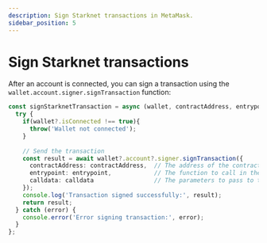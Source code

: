 ```yaml
---
description: Sign Starknet transactions in MetaMask.
sidebar_position: 5
---
```


# Sign Starknet transactions

After an account is connected, you can sign a transaction using the `wallet.account.signer.signTransaction` function:

```typescript
const signStarknetTransaction = async (wallet, contractAddress, entrypoint, calldata) => {
  try {
    if(wallet?.isConnected !== true){
      throw('Wallet not connected');
    } 
  
    // Send the transaction
    const result = await wallet?.account?.signer.signTransaction({
      contractAddress: contractAddress,  // The address of the contract
      entrypoint: entrypoint,            // The function to call in the contract
      calldata: calldata                 // The parameters to pass to the function
    });
    console.log('Transaction signed successfully:', result);
    return result;
  } catch (error) {
    console.error('Error signing transaction:', error);
  }
};
